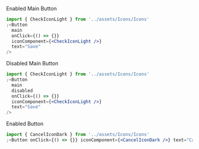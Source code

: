 Enabled Main Button

```jsx
import { CheckIconLight } from '../assets/Icons/Icons'
;<Button
  main
  onClick={() => {}}
  iconComponent={<CheckIconLight />}
  text="Save"
/>
```

Disabled Main Button

```jsx
import { CheckIconLight } from '../assets/Icons/Icons'
;<Button
  main
  disabled
  onClick={() => {}}
  iconComponent={<CheckIconLight />}
  text="Save"
/>
```

Enabled Button

```jsx
import { CancelIconDark } from '../assets/Icons/Icons'
;<Button onClick={() => {}} iconComponent={<CancelIconDark />} text="Cancel" />
```
